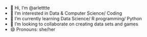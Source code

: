 - 👋 Hi, I’m @arletttte
- 👀 I’m interested in Data & Computer Science/ Coding
- 🌱 I’m currently learning Data Science/ R programming/ Python
- 💞️ I’m looking to collaborate on creating data sets and games
- 😄 Pronouns: she/her


<!---
arletttte/arletttte is a ✨ special ✨ repository because its `README.md` (this file) appears on your GitHub profile.
You can click the Preview link to take a look at your changes.
--->
